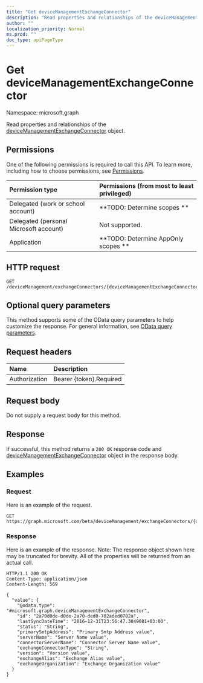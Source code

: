 ```yaml
---
title: "Get deviceManagementExchangeConnector"
description: "Read properties and relationships of the deviceManagementExchangeConnector object."
author: ""
localization_priority: Normal
ms.prod: ""
doc_type: apiPageType
---
```


# Get deviceManagementExchangeConnector

Namespace: microsoft.graph

Read properties and relationships of the [deviceManagementExchangeConnector](../resources/devicemanagementexchangeconnector.md) object.

## Permissions
One of the following permissions is required to call this API. To learn more, including how to choose permissions, see [Permissions](/concepts/permissions-reference.md).

|Permission type|Permissions (from most to least privileged)|
|:---|:---|
|Delegated (work or school account)|**TODO: Determine scopes **|
|Delegated (personal Microsoft account)|Not supported.|
|Application|**TODO: Determine AppOnly scopes **|

## HTTP request
<!-- {
  "blockType": "ignored"
}
-->
``` http
GET /deviceManagement/exchangeConnectors/{deviceManagementExchangeConnectorId}
```

## Optional query parameters
This method supports some of the OData query parameters to help customize the response. For general information, see [OData query parameters](/graph/query-parameters).

## Request headers
|Name|Description|
|:---|:---|
|Authorization|Bearer {token}.Required|

## Request body
Do not supply a request body for this method.

## Response
If successful, this method returns a `200 OK` response code and [deviceManagementExchangeConnector](../resources/devicemanagementexchangeconnector.md) object in the response body.

## Examples

### Request
Here is an example of the request.
<!-- {
  "blockType": "request",
  "name": "get_devicemanagementexchangeconnector"
}
-->
``` http
GET https://graph.microsoft.com/beta/deviceManagement/exchangeConnectors/{deviceManagementExchangeConnectorId}
```

### Response
Here is an example of the response. Note: The response object shown here may be truncated for brevity. All of the properties will be returned from an actual call.
<!-- {
  "blockType": "response",
  "truncated": true,
  "@odata.type": "microsoft.graph.deviceManagementExchangeConnector"
}
-->
``` http
HTTP/1.1 200 OK
Content-Type: application/json
Content-Length: 569

{
  "value": {
    "@odata.type": "#microsoft.graph.deviceManagementExchangeConnector",
    "id": "2a70d0de-d0de-2a70-ded0-702aded0702a",
    "lastSyncDateTime": "2016-12-31T23:56:47.3049081+03:00",
    "status": "String",
    "primarySmtpAddress": "Primary Smtp Address value",
    "serverName": "Server Name value",
    "connectorServerName": "Connector Server Name value",
    "exchangeConnectorType": "String",
    "version": "Version value",
    "exchangeAlias": "Exchange Alias value",
    "exchangeOrganization": "Exchange Organization value"
  }
}
```

